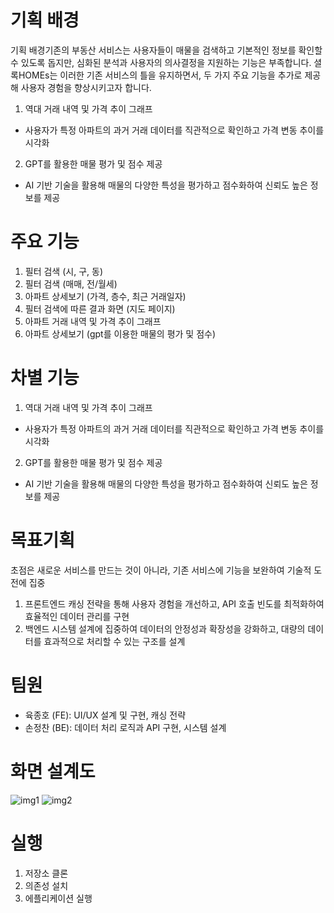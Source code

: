 # 기획 배경

기획 배경기존의 부동산 서비스는 사용자들이 매물을 검색하고 기본적인 정보를 확인할 수 있도록 돕지만, 심화된 분석과 사용자의 의사결정을 지원하는 기능은 부족합니다. 셜록HOMEs는 이러한 기존 서비스의 틀을 유지하면서, 두 가지 주요 기능을 추가로 제공해 사용자 경험을 향상시키고자 합니다. 

1. 역대 거래 내역 및 가격 추이 그래프 
- 사용자가 특정 아파트의 과거 거래 데이터를 직관적으로 확인하고 가격 변동 추이를 시각화
2. GPT를 활용한 매물 평가 및 점수 제공
- AI 기반 기술을 활용해 매물의 다양한 특성을 평가하고 점수화하여 신뢰도 높은 정보를 제공

# 주요 기능

1. 필터 검색 (시, 구, 동)
2. 필터 검색 (매매, 전/월세)
3. 아파트 상세보기 (가격, 층수, 최근 거래일자)
4. 필터 검색에 따른 결과 화면 (지도 페이지)
5. 아파트 거래 내역 및 가격 추이 그래프
6. 아파트 상세보기 (gpt를 이용한 매물의 평가 및 점수)

# 차별 기능

1. 역대 거래 내역 및 가격 추이 그래프

-   사용자가 특정 아파트의 과거 거래 데이터를 직관적으로 확인하고 가격 변동 추이를 시각화

2. GPT를 활용한 매물 평가 및 점수 제공

-   AI 기반 기술을 활용해 매물의 다양한 특성을 평가하고 점수화하여 신뢰도 높은 정보를 제공

# 목표기획

초점은 새로운 서비스를 만드는 것이 아니라, 기존 서비스에 기능을 보완하여 기술적 도전에 집중

1. 프론트엔드 캐싱 전략을 통해 사용자 경험을 개선하고, API 호출 빈도를 최적화하여 효율적인 데이터 관리를 구현
2. 백엔드 시스템 설계에 집중하여 데이터의 안정성과 확장성을 강화하고, 대량의 데이터를 효과적으로 처리할 수 있는 구조를 설계

# 팀원
- 육종호 (FE): UI/UX 설계 및 구현, 캐싱 전략
- 손정찬 (BE): 데이터 처리 로직과 API 구현, 시스템 설계


# 화면 설계도
![img1](https://github.com/user-attachments/assets/c2f4a244-094f-4d62-b5b2-5fad5d095c7c)
![img2](https://github.com/user-attachments/assets/49a740ea-e6a4-4b99-a444-d4cc1556a919)

# 실행
1. 저장소 클론
2. 의존성 설치
3. 에플리케이션 실행
